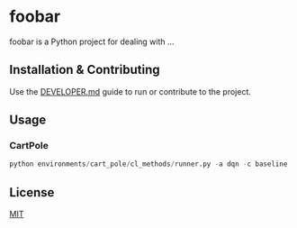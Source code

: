 # foobar

foobar is a Python project for dealing with ...

## Installation & Contributing

Use the [DEVELOPER.md](./DEVELOPER.md) guide to run or contribute to the project.

## Usage

### CartPole

```python
python environments/cart_pole/cl_methods/runner.py -a dqn -c baseline
```

## License

[MIT](./LICENSE)
